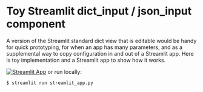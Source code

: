 # Toy Streamlit dict_input / json_input component

A version of the Streamlit standard dict view that is editable would be handy for quick prototyping, for when an app has many parameters, and as a supplemental way to copy configuration in and out of a Streamlit app. Here is toy implementation and a Streamlit app to show how it works.

[![Streamlit App](https://static.streamlit.io/badges/streamlit_badge_black_white.svg)](https://share.streamlit.io/robwalton/streamlit-toy-dict-input) or run locally:

    $ streamlit run streamlit_app.py



